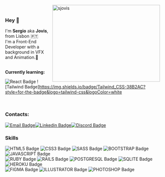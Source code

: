 <br>
<img align="right" width="350" height="250" src="https://github-readme-stats.vercel.app/api/top-langs?username=sjovis&show_icons=true&theme=dark&locale=en&layout=compact" alt="sjovis" />
<br>

### Hey 👋
I'm **Sergio** aka **Jovis**, from Lisbon :portugal: <br>
I'm a Front-End Developer with a background in VFX and Animation.:art:<br>
<br>

**Currently learning:** <br>

![React Badge](https://img.shields.io/badge/React-20232A?style=for-the-badge&logo=react&logoColor=61DAFB)
![Tailwind Badge]https://img.shields.io/badge/Tailwind_CSS-38B2AC?style=for-the-badge&logo=tailwind-css&logoColor=white

<br>

### Contacts:

[![Email Badge](https://img.shields.io/badge/Gmail-D14836?style=for-the-badge&logo=gmail&logoColor=white&link=mailto:jovis.sergio@gmail.com)](mailto:jovis.sergio@gmail.com)[![Linkedin Badge](https://img.shields.io/badge/LinkedIn-0077B5?style=for-the-badge&logo=linkedin&logoColor=white&link=https://www.linkedin.com/in/sjovis/)](https://www.linkedin.com/in/sjovis/)[![Discord Badge](https://img.shields.io/badge/Discord-7289DA?style=for-the-badge&logo=discord&logoColor=white)](https://discord.gg/0473)

### Skills
<p align="left"> 
 
 ![HTML5 Badge](https://img.shields.io/badge/HTML5-E34F26?style=for-the-badge&logo=html5&logoColor=white)
 ![CSS3 Badge](https://img.shields.io/badge/CSS3-1572B6?style=for-the-badge&logo=css3&logoColor=white)
  ![SASS Badge](https://img.shields.io/badge/Sass-CC6699?style=for-the-badge&logo=sass&logoColor=white)
 ![BOOTSTRAP Badge](https://img.shields.io/badge/Bootstrap-563D7C?style=for-the-badge&logo=bootstrap&logoColor=white)
 ![JAVASCRIPT Badge](https://img.shields.io/badge/JavaScript-323330?style=for-the-badge&logo=javascript&logoColor=F7DF1E)<br>
 ![RUBY Badge](https://img.shields.io/badge/Ruby-CC342D?style=for-the-badge&logo=ruby&logoColor=white
)
 ![RAILS Badge](https://img.shields.io/badge/Ruby_on_Rails-CC0000?style=for-the-badge&logo=ruby-on-rails&logoColor=white
)
 ![POSTGRESQL Badge](https://img.shields.io/badge/PostgreSQL-316192?style=for-the-badge&logo=postgresql&logoColor=white
)
 ![SQLITE Badge](https://img.shields.io/badge/SQLite-07405E?style=for-the-badge&logo=sqlite&logoColor=white
)
 ![HEROKU Badge](https://img.shields.io/badge/Heroku-430098?style=for-the-badge&logo=heroku&logoColor=white
)<br>
 ![FIGMA Badge](https://img.shields.io/badge/Figma-F24E1E?style=for-the-badge&logo=figma&logoColor=white
)
 ![ILLUSTRATOR Badge](https://img.shields.io/badge/Adobe%20Illustrator-FF9A00?style=for-the-badge&logo=adobe%20illustrator&logoColor=white
)
 ![PHOTOSHOP Badge](https://img.shields.io/badge/Adobe%20Photoshop-31A8FF?style=for-the-badge&logo=Adobe%20Photoshop&logoColor=black
)
</p>
